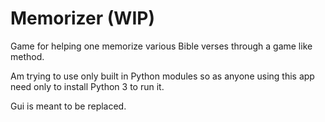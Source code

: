 # Memorizer (WIP)

Game for helping one memorize various Bible verses through a game like method. 

Am trying to use only built in Python modules so as anyone using this app need only to install Python 3 to run it.

Gui is meant to be replaced.
